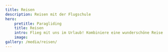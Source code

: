 ```yaml
---
title: Reisen
description: Reisen mit der Flugschule
hero: 
    pretitle: Paragliding
    title: Reisen
    intro: Flieg mit uns im Urlaub! Kombiniere eine wunderschöne Reise mit deiner Leidenschaft fürs fliegen und lerne dabei von absoluten Profis dazu. Sieh dir unseren Reisekalender an und nutze die einmalige Möglichkeit wunderbare neue Landschaften aus der Vogelperspektive zu erkunden.
    image: 
gallery: /media/reisen/
---
```


<hero-two :hero="hero"></hero-two>
